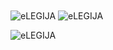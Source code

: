 <img align="center" src="https://github-readme-stats.vercel.app/api/top-langs/?username=eLEGIJA&layout=compact&hide=htm&theme=radical" alt="eLEGIJA" />
<img align="center" src="https://github-readme-stats.vercel.app/api?username=eLEGIJA&show_icons=true&theme=radical&title_color=ffffff" alt="eLEGIJA" />
<p align="left"> <img src="https://komarev.com/ghpvc/?username=eLEGIJA" alt="eLEGIJA" /> </p>
